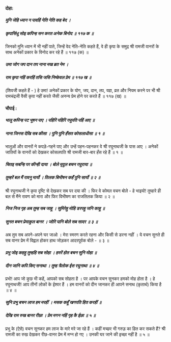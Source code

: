 #### दोहा:

##### मुनि जेहि ध्यान न पावहिं नेति नेति कह बेद ।
##### कृपासिंधु सोइ कपिन्ह सन करत अनेक बिनोद ॥ ११७ क ॥

जिनको मुनि ध्यान में भी नहीं पाते, जिन्हें वेद नेति-नेति कहते हैं, वे ही कृपा के समुद्र श्री रामजी वानरों के साथ अनेकों प्रकार के विनोद कर रहे हैं ॥ ११७ (क) ॥

##### उमा जोग जप दान तप नाना मख ब्रत नेम ।
##### राम कृपा नहिं करहिं तसि जसि निष्केवल प्रेम ॥ ११७ ख ॥

(शिवजी कहते हैं - ) हे उमा! अनेकों प्रकार के योग, जप, दान, तप, यज्ञ, व्रत और नियम करने पर भी श्री रामचंद्रजी वैसी कृपा नहीं करते जैसी अनन्य प्रेम होने पर करते हैं ॥ ११७ (ख) ॥

#### चौपाई :

##### भालु कपिन्ह पट भूषन पाए । पहिरि पहिरि रघुपति पहिं आए ॥
##### नाना जिनस देखि सब कीसा । पुनि पुनि हँसत कोसलाधीसा ॥ १ ॥

भालुओं और वानरों ने कपड़े-गहने पाए और उन्हें पहन-पहनकर वे श्री रघुनाथजी के पास आए । अनेकों जातियों के वानरों को देखकर कोसलपति श्री रामजी बार-बार हँस रहे हैं ॥ १ ॥

##### चितइ सबन्हि पर कीन्ही दाया । बोले मृदुल बचन रघुराया ॥
##### तुम्हरें बल मैं रावनु मार्यो । तिलक बिभीषन कहँ पुनि सार्यो ॥ २ ॥

श्री रघुनाथजी ने कृपा दृष्टि से देखकर सब पर दया की । फिर वे कोमल वचन बोले - हे भाइयो! तुम्हारे ही बल से मैंने रावण को मारा और फिर विभीषण का राजतिलक किया ॥ २ ॥

##### निज निज गृह अब तुम्ह सब जाहू । सुमिरेहु मोहि डरपहु जनि काहू ॥
##### सुनत बचन प्रेमाकुल बानर । जोरि पानि बोले सब सादर ॥ ३ ॥

अब तुम सब अपने-अपने घर जाओ । मेरा स्मरण करते रहना और किसी से डरना नहीं । ये वचन सुनते ही सब वानर प्रेम में विह्वल होकर हाथ जोड़कर आदरपूर्वक बोले - ॥ ३ ॥

##### प्रभु जोइ कहहु तुम्हहि सब सोहा । हमरें होत बचन सुनि मोहा ॥
##### दीन जानि कपि किए सनाथा । तुम्ह त्रैलोक ईस रघुनाथा ॥ ४ ॥

प्रभो! आप जो कुछ भी कहें, आपको सब सोहता है । पर आपके वचन सुनकर हमको मोह होता है । हे रघुनाथजी! आप तीनों लोकों के ईश्वर हैं । हम वानरों को दीन जानकर ही आपने सनाथ (कृतार्थ) किया है ॥ ४ ॥

##### सुनि प्रभु बचन लाज हम मरहीं । मसक कहूँ खगपति हित करहीं ॥
##### देखि राम रुख बानर रीछा । प्रेम मगन नहिं गृह कै ईछा ॥ ५ ॥

प्रभु के (ऐसे) वचन सुनकर हम लाज के मारे मरे जा रहे हैं । कहीं मच्छर भी गरुड़ का हित कर सकते हैं? श्री रामजी का रुख देखकर रीछ-वानर प्रेम में मग्न हो गए । उनकी घर जाने की इच्छा नहीं है ॥ ५ ॥